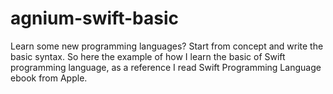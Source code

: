 # agnium-swift-basic
Learn some new programming languages? Start from concept and write the basic syntax. So here the example of how I learn the basic of Swift programming language, as a reference I read Swift Programming Language ebook from Apple. 
